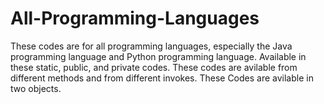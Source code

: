 # All-Programming-Languages
These codes are for all programming languages, especially the Java programming language and Python programming language.
Available in these static, public, and private codes.
These codes are avilable from different methods and from different invokes.
These Codes are avilable in two objects.
